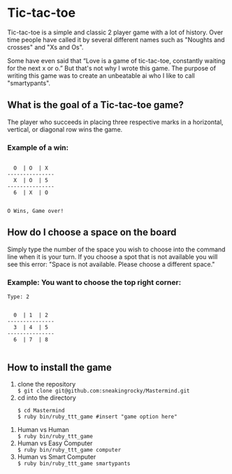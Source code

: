 Tic-tac-toe
==============

Tic-tac-toe is a simple and classic 2 player game with a lot of history. Over time people have called it by several different names such as "Noughts and crosses" and "Xs and Os". 

Some have even said that “Love is a game of tic-tac-toe, constantly waiting for the next x or o.” But that's not why I wrote this game. The purpose of writing this game was to create an unbeatable ai who I like to call "smartypants".

<h2>What is the goal of a Tic-tac-toe game?</h2>

<p>The player who succeeds in placing three respective marks in a horizontal, vertical, or diagonal row wins the game.</p>


<h3>Example of a win:</h3>

<code>
  O  | O  | X
---------------
  X  | O  | 5
---------------
  6  | X  | O
  
O Wins, Game over!
</code>


<h2>How do I choose a space on the board</h2>

<p>Simply type the number of the space you wish to choose into the command line when it is your turn. If you choose a spot that is not available you will see this error: "Space is not available. Please choose a different space."</p>


<h3>Example: You want to choose the top right corner: </h3>

<code>Type: 2</code>

<code>
  0  | 1  | 2 
---------------
  3  | 4  | 5
---------------
  6  | 7  | 8

</code>


<h2>How to install the game</h2>

<ol class="directions">
<li>clone the repository</li>
<code>$ git clone git@github.com:sneakingrocky/Mastermind.git</code>

<li>cd into the directory</li>
<code>
$ cd Mastermind
$ ruby bin/ruby_ttt_game #insert "game option here"</code>
</li>
</ol>

<ol class="Game Options">
<li>Human vs Human</li>
<code>$ ruby bin/ruby_ttt_game</code>

<li>Human vs Easy Computer</li>
<code>$ ruby bin/ruby_ttt_game computer</code>

<li>Human vs Smart Computer</li>
<code>$ ruby bin/ruby_ttt_game smartypants</code>

</ol>




